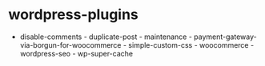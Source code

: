 # wordpress-plugins
  - disable-comments   - duplicate-post   - maintenance   - payment-gateway-via-borgun-for-woocommerce   - simple-custom-css   - woocommerce   - wordpress-seo   - wp-super-cache
